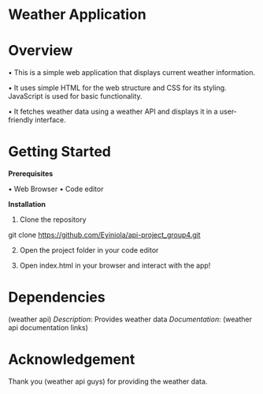 Weather Application
============

Overview
===========

• This is a simple web application that displays current weather information. 

• It uses simple HTML for the web structure and CSS for its styling.
JavaScript is used for basic functionality.

• It fetches weather data using a weather API and displays it in a user-friendly interface.

Getting Started 
==================
**Prerequisites**

• Web Browser 
• Code editor 

**Installation**

1. Clone the repository 

git clone https://github.com/Eyiniola/api-project_group4.git 

2. Open the project folder in your code editor 

3. Open index.html in your browser and interact with the app!

Dependencies
================

(weather api)
*Description*: Provides weather data
*Documentation*: (weather api documentation links)

Acknowledgement
==================
Thank you (weather api guys) for providing the weather data. 



 